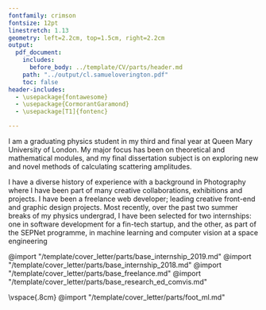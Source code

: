 ```yaml
---
fontfamily: crimson
fontsize: 12pt
linestretch: 1.13
geometry: left=2.2cm, top=1.5cm, right=2.2cm
output:
  pdf_document:
    includes:
      before_body: ../template/CV/parts/header.md
    path: "../output/cl.samueloverington.pdf"
    toc: false
header-includes:
  - \usepackage{fontawesome}
  - \usepackage{CormorantGaramond}  
  - \usepackage[T1]{fontenc}

---
```


<!-- # SELF INTRODUCTION -->
<!-- The “Intro” Paragraph – Grab the reader’s attention. Introduce yourself, & state why you’re a good fit.  -->
I am a graduating physics student in my third and final year at Queen Mary University of London. My major focus has been on theoretical and mathematical modules, and my final dissertation subject is on exploring new and novel methods of calculating scattering amplitudes.

I have a diverse history of experience with a background in Photography where I have been part of many creative collaborations, exhibitions and projects. I have been a freelance web developer; leading creative front-end and graphic design projects. Most recently, over the past two summer breaks of my physics undergrad, I have been selected for two internships: one in software development for a fin-tech startup, and the other, as part of the SEPNet programme, in machine learning and computer vision at a space engineering

<!-- import "/template/cover_letter/parts/base.md" -->

@import "/template/cover_letter/parts/base_internship_2019.md"
@import "/template/cover_letter/parts/base_internship_2018.md"
@import "/template/cover_letter/parts/base_freelance.md"
@import "/template/cover_letter/parts/base_research_ed_comvis.md"

\vspace{.8cm}
@import "/template/cover_letter/parts/foot_ml.md"
